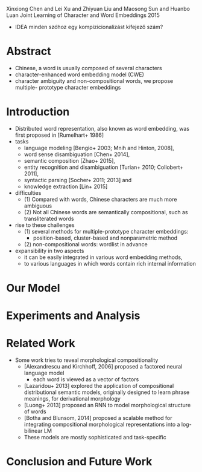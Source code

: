 Xinxiong Chen and Lei Xu and Zhiyuan Liu and Maosong Sun and Huanbo Luan
Joint Learning of Character and Word Embeddings
2015

* IDEA minden szóhoz egy kompizicionalizást kifejező szám?

# Abstract

* Chinese, a word is usually composed of several characters
* character-enhanced word embedding model (CWE)
* character ambiguity and non-compositional words, we propose multiple-
  prototype character embeddings

#  Introduction

* Distributed word representation, also known as word embedding, was first
  proposed in [Rumelhart+ 1986]
* tasks
  * language modeling [Bengio+ 2003; Mnih and Hinton, 2008],
  * word sense disambiguation [Chen+ 2014],
  * semantic composition [Zhao+ 2015],
  * entity recognition and disambiguation [Turian+ 2010; Collobert+ 2011],
  * syntactic parsing [Socher+ 2011; 2013] and
  * knowledge extraction [Lin+ 2015]
* difficulties
  * (1) Compared with words, Chinese characters are much more ambiguous
  * (2) Not all Chinese words are semantically compositional,
    such as transliterated words
* rise to these challenges
  * (1) several methods for multiple-prototype character embeddings:
    * position-based, cluster-based and nonparametric method
  * (2) non-compositional words: wordlist in advance
* expansibility in two aspects
  * it can be easily integrated in various word embedding methods,
  * to various languages in which words contain rich internal information

#  Our Model

#  Experiments and Analysis

#  Related Work

* Some work tries to reveal morphological compositionality
  * [Alexandrescu and Kirchhoff, 2006] proposed a factored neural language model
    * each word is viewed as a vector of factors
  * [Lazaridou+ 2013] explored the application of compositional distributional
    semantic models, originally designed to learn phrase meanings, for
    derivational morphology
  * [Luong+ 2013] proposed an RNN to model morphological structure of words
  * [Botha and Blunsom, 2014] proposed a scalable method for integrating
    compositional morphological representations into a log-bilinear LM
  * These models are mostly sophisticated and task-specific

#  Conclusion and Future Work
